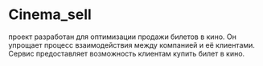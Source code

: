 # Cinema_sell
проект разработан для оптимизации продажи билетов в кино. Он упрощает процесс взаимодействия между компанией и её клиентами. Сервис предоставляет возможность  клиентам купить билет в кино.
